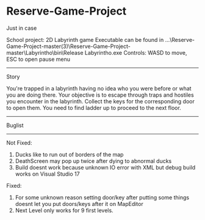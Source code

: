 # Reserve-Game-Project
Just in case

School project: 2D Labyrinth game
Executable can be found in  ...\Reserve-Game-Project-master(3)\Reserve-Game-Project-master\Labyrintho\bin\Release Labyrintho.exe
Controls: WASD to move, ESC to open pause menu
_________________________

Story

You're trapped in a labyrinth having no idea who you were before or what you are doing there. Your objective is to escape through traps and hostiles you encounter in the labyrinth. Collect the keys for the corresponding door to open them. You need to find ladder up to proceed to the next floor.

_________________________

Buglist
_________________________

Not Fixed:

1. Ducks like to run out of borders of the map
2. DeathScreen may pop up twice after dying to abnormal ducks
3. Build doesnt work because unknown IO error with XML but debug build works on Visual Studio 17

Fixed:

1. For some unknown reason setting door/key after putting some things doesnt let you put doors/keys after it on MapEditor
2. Next Level only works for 9 first levels.
